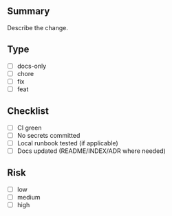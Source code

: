 ## Summary

Describe the change.

## Type
- [ ] docs-only
- [ ] chore
- [ ] fix
- [ ] feat

## Checklist
- [ ] CI green
- [ ] No secrets committed
- [ ] Local runbook tested (if applicable)
- [ ] Docs updated (README/INDEX/ADR where needed)

## Risk
- [ ] low
- [ ] medium
- [ ] high
